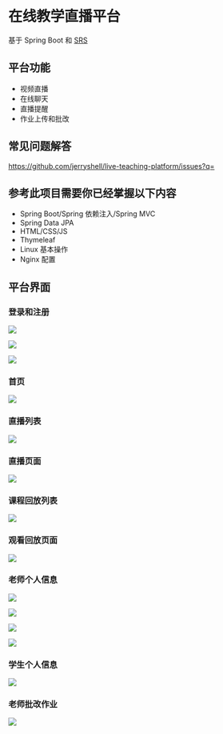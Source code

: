 # 在线教学直播平台

基于 Spring Boot 和 [SRS](https://github.com/ossrs/srs)

## 平台功能

* 视频直播
* 在线聊天
* 直播提醒
* 作业上传和批改

## 常见问题解答

https://github.com/jerryshell/live-teaching-platform/issues?q=

## 参考此项目需要你已经掌握以下内容

* Spring Boot/Spring 依赖注入/Spring MVC
* Spring Data JPA
* HTML/CSS/JS
* Thymeleaf
* Linux 基本操作
* Nginx 配置

## 平台界面

### 登录和注册

![](./images/登录.png)

![](./images/老师注册.png)

![](./images/学生注册.png)

### 首页

![](./images/首页.png)

### 直播列表

![](./images/直播列表.png)

### 直播页面

![](./images/观看直播页面.png)

### 课程回放列表

![](./images/课程回放列表.png)

### 观看回放页面

![](./images/观看视频页面.png)

### 老师个人信息

![](./images/老师个人信息-直播列表.png)

![](./images/老师个人信息-创建直播.png)

![](./images/老师个人信息-上传回放.png)

![](./images/老师个人信息-视频列表.png)

### 学生个人信息

![](./images/学生个人信息-作业列表.png)

### 老师批改作业

![](./images/批改作业.png)
